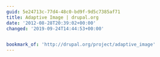 ```yaml
---
guid: 5e24713c-77d4-48c0-bd9f-9d5c7385af71
title: Adaptive Image | drupal.org
date: '2012-08-28T20:39:02+00:00'
changed: '2019-09-24T14:44:53+00:00'


bookmark_of: 'http://drupal.org/project/adaptive_image'
---
```




